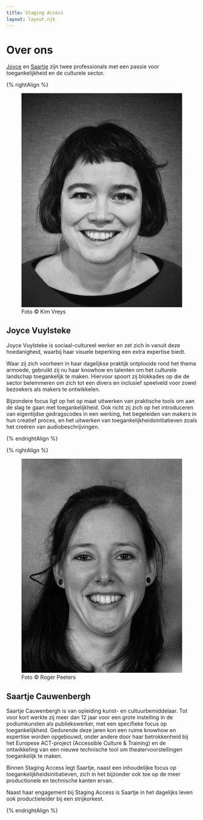 ```yaml
---
title: Staging Access
layout: layout.njk
---
```


# Over ons

<div class="intro">

[Joyce](#joyce) en [Saartje](#saartje) zijn twee professionals met een passie voor toegankelijkheid en de culturele sector.

</div>

{% rightAlign %}

<figure class="avatar fade-in">
    <img src="/images/joyce.jpg" alt="Foto van Joyce">
    <figcaption>Foto &copy; Kim Vreys</figcaption>
</figure>

<div class="bio fade-in" id="joyce">

## Joyce Vuylsteke

Joyce Vuylsteke is sociaal-cultureel werker en zet zich in vanuit deze hoedanigheid, waarbij haar visuele beperking een extra expertise biedt.

Waar zij zich voorheen in haar dagelijkse praktijk ontplooide rond het thema armoede, gebruikt zij nu haar knowhow en talenten om het culturele landschap toegankelijk te maken. Hiervoor spoort zij blokkades op die de sector belemmeren om zich tot een divers en inclusief speelveld voor zowel bezoekers als makers te ontwikkelen.

Bijzondere focus ligt op het op maat uitwerken van praktische tools om aan de slag te gaan met toegankelijkheid. Ook richt zij zich op het introduceren van eigentijdse gedragscodes in een werking, het begeleiden van makers in hun creatief proces, en het uitwerken van toegankelijkheidsinitiatieven zoals het creëren van audiobeschrijvingen.

</div>

{% endrightAlign %}

{% rightAlign %}

<figure class="avatar fade-in">
    <img src="/images/saartje.jpg" alt="Foto van Saartje">
    <figcaption>Foto &copy; Roger Peeters</figcaption>
</figure>

<div class="bio fade-in" id="saartje">

## Saartje Cauwenbergh

Saartje Cauwenbergh is van opleiding kunst- en cultuurbemiddelaar. Tot voor kort werkte zij meer dan 12 jaar voor een grote instelling in de podiumkunsten als publiekswerker, met een specifieke focus op toegankelijkheid. Gedurende deze jaren kon een ruime knowhow en expertise worden opgebouwd, onder andere door haar betrokkenheid bij het Europese ACT-project (Accessible Culture & Training) en de ontwikkeling van een nieuwe technische tool om theatervoorstellingen toegankelijk te maken.

Binnen Staging Access legt Saartje, naast een inhoudelijke focus op toegankelijkheidsinitiatieven, zich in het bijzonder ook toe op de meer productionele en technische kanten ervan.

Naast haar engagement bij Staging Access is Saartje in het dagelijks leven ook productieleider bij een strijkorkest.

</div>

{% endrightAlign %}
